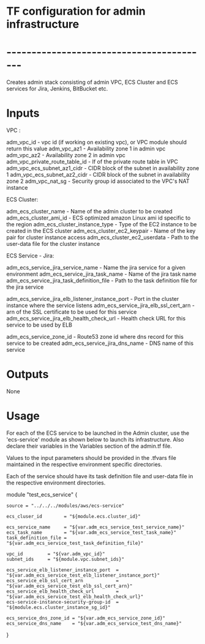 
# TF configuration for admin infrastructure
# -----------------------------------------

Creates admin stack consisting of admin VPC, ECS Cluster and ECS services for Jira, Jenkins, BitBucket etc.

# Inputs

VPC :

adm_vpc_id            - vpc id (if working on existing vpc), or VPC module should return this value
adm_vpc_az1           - Availability zone 1 in admin vpc
adm_vpc_az2           - Availability zone 2 in admin vpc
adm_vpc_private_route_table_id  - If of the private route table in VPC
adm_vpc_ecs_subnet_az1_cidr - CIDR block of the subnet in availability zone 1
adm_vpc_ecs_subnet_az2_cidr - CIDR block of the subnet in availability zone 2
adm_vpc_nat_sg        - Security group id associated to the VPC's NAT instance


ECS Cluster:

adm_ecs_cluster_name          - Name of the admin cluster to be created
adm_ecs_cluster_ami_id        - ECS optimized amazon Linux ami id specific to the region
adm_ecs_cluster_instance_type - Type of the EC2 instance to be created in the ECS cluster
adm_ecs_cluster_ec2_keypair   - Name of the key pair for cluster instance access
adm_ecs_cluster_ec2_userdata  - Path to the user-data file for the cluster instance

 
ECS Service - Jira:

adm_ecs_service_jira_service_name  - Name the jira service for a given environment
adm_ecs_service_jira_task_name     - Name of the jira task name
adm_ecs_service_jira_task_definition_file - Path to the task definition file for the jira service

adm_ecs_service_jira_elb_listener_instance_port - Port in the cluster instance where the service listens
adm_ecs_service_jira_elb_ssl_cert_arn           - arn of the SSL certificate to be used for this service
adm_ecs_service_jira_elb_health_check_url       - Health check URL for this service to be used by ELB

adm_ecs_service_zone_id       - Route53 zone id where dns record for this service to be created
adm_ecs_service_jira_dns_name - DNS name of this service


# Outputs

None

# Usage

For each of the ECS service to be launched in the Admin cluster, use the 'ecs-service' module as shown below to launch its infrastructure. Also declare their variables in the Variables section of the admin.tf file.

Values to the input parameters should be provided in the .tfvars file maintained in the respective environment specific directories.

Each of the service should have its task definition file and user-data file in the respective environment directories.

module "test_ecs_service" {
	
	source = "../../../modules/aws/ecs-service"

	ecs_cluser_id        = "${module.ecs.cluster_id}"

	ecs_service_name     = "${var.adm_ecs_service_test_service_name}"
	ecs_task_name        = "${var.adm_ecs_service_test_task_name}"
	task_definition_file = "${var.adm_ecs_service_test_task_definition_file}"

	vpc_id         = "${var.adm_vpc_id}"
	subnet_ids     = "${module.vpc.subnet_ids}"

	ecs_service_elb_listener_instance_port  = "${var.adm_ecs_service_test_elb_listener_instance_port}"
	ecs_service_elb_ssl_cert_arn            = "${var.adm_ecs_service_test_elb_ssl_cert_arn}"
	ecs_service_elb_health_check_url        = "${var.adm_ecs_service_test_elb_health_check_url}"
	ecs-service-instance-security-group-id  = "${module.ecs.cluster_instance_sg_id}"

	ecs_service_dns_zone_id = "${var.adm_ecs_service_zone_id}"
	ecs_service_dns_name    = "${var.adm_ecs_service_test_dns_name}"

}